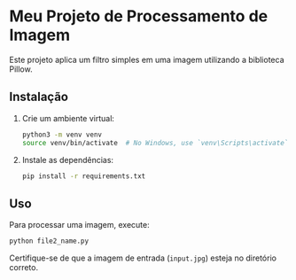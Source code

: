 # Meu Projeto de Processamento de Imagem

Este projeto aplica um filtro simples em uma imagem utilizando a biblioteca Pillow.

## Instalação

1. Crie um ambiente virtual:
    ```sh
    python3 -m venv venv
    source venv/bin/activate  # No Windows, use `venv\Scripts\activate`
    ```

2. Instale as dependências:
    ```sh
    pip install -r requirements.txt
    ```

## Uso

Para processar uma imagem, execute:

```sh
python file2_name.py
```

Certifique-se de que a imagem de entrada (`input.jpg`) esteja no diretório correto.
